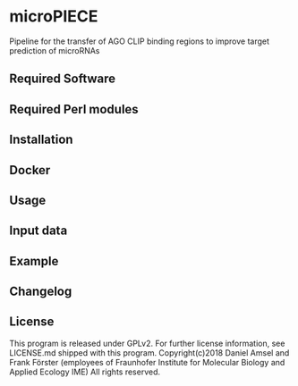 # microPIECE
Pipeline for the transfer of AGO CLIP binding regions to improve target prediction of microRNAs

## Required Software

## Required Perl modules

## Installation

## Docker

## Usage

## Input data

## Example

## Changelog

## License
This program is released under GPLv2. For further license information, see LICENSE.md shipped with this program.
Copyright(c)2018 Daniel Amsel and Frank Förster (employees of Fraunhofer Institute for Molecular Biology and Applied Ecology IME) All rights reserved.

